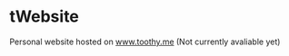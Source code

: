 # tWebsite
Personal website hosted on www.toothy.me 
(Not currently avaliable yet)

















